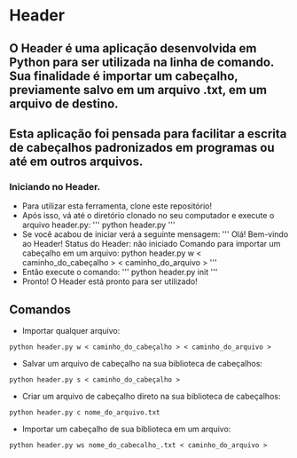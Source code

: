 # Header

## O Header é uma aplicação desenvolvida em Python para ser utilizada na linha de comando. Sua finalidade é importar um cabeçalho, previamente salvo em um arquivo .txt, em um arquivo de destino.

## Esta aplicação foi pensada para facilitar a escrita de cabeçalhos padronizados em programas ou até em outros arquivos.

### Iniciando no Header.
- Para utilizar esta ferramenta, clone este repositório!
- Após isso, vá até o diretório clonado no seu computador e execute o arquivo header.py:
'''
python header.py 
'''
- Se você acabou de iniciar verá a seguinte mensagem:
'''
Olá! Bem-vindo ao Header!
Status do Header: não iniciado
Comando para importar um cabeçalho em um arquivo:
python header.py w < caminho_do_cabeçalho > < caminho_do_arquivo >
'''
- Então execute o comando: 
'''
python header.py init
'''
- Pronto! O Header está pronto para ser utilizado!

## Comandos
- Importar qualquer arquivo:
```
python header.py w < caminho_do_cabeçalho > < caminho_do_arquivo >
```
- Salvar um arquivo de cabeçalho na sua biblioteca de cabeçalhos:
```
python header.py s < caminho_do_cabeçalho >
```
- Criar um arquivo de cabeçalho direto na sua biblioteca de cabeçalhos:
```
python header.py c nome_do_arquivo.txt
```
- Importar um cabeçalho de sua biblioteca em um arquivo:
```
python header.py ws nome_do_cabecalho_.txt < caminho_do_arquivo >
```